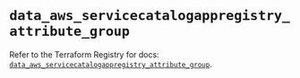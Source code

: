 # `data_aws_servicecatalogappregistry_attribute_group`

Refer to the Terraform Registry for docs: [`data_aws_servicecatalogappregistry_attribute_group`](https://registry.terraform.io/providers/hashicorp/aws/6.6.0/docs/data-sources/servicecatalogappregistry_attribute_group).
